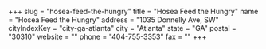 +++
slug = "hosea-feed-the-hungry"
title = "Hosea Feed the Hungry"
name = "Hosea Feed the Hungry"
address = "1035 Donnelly Ave, SW"
cityIndexKey = "city-ga-atlanta"
city = "Atlanta"
state = "GA"
postal = "30310"
website = ""
phone = "404-755-3353"
fax = ""
+++
